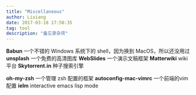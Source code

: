 ```yaml
---
title: "Miscellaneous"
author: Lixiang
date: 2017-03-18 17:58:35
tag: tool
description: "备忘录杂项"
---
```


**Babun** 一个不错的 Windows 系统下的 shell，因为换到 MacOS，所以还没用过
**unsplash** 一个免费的高清图库
**WebSlides** 一个演示文稿框架
**Matterwiki** wiki平台
**Skytorrent.in** 种子搜索引擎

**oh-my-zsh** 一个管理 zsh 配置的框架
**autoconfig-mac-vimrc** 一个前端的vim配置
**ielm** interactive emacs lisp mode


